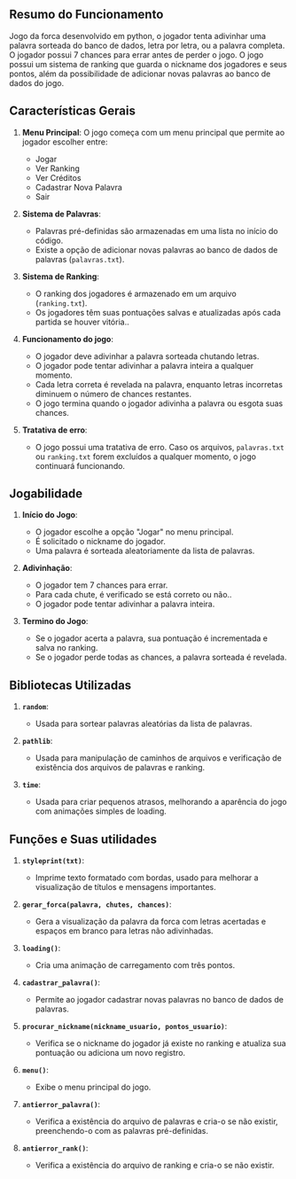 ## Resumo do Funcionamento

Jogo da forca desenvolvido em python, o jogador tenta adivinhar uma palavra sorteada do banco de dados, letra por letra, ou a palavra completa. O jogador possui 7 chances para errar antes de perder o jogo. O jogo possui um sistema de ranking que guarda o nickname dos jogadores e seus pontos, além da possibilidade de adicionar novas palavras ao banco de dados do jogo.

## Características Gerais

1. **Menu Principal**: O jogo começa com um menu principal que permite ao jogador escolher entre:
   - Jogar
   - Ver Ranking
   - Ver Créditos
   - Cadastrar Nova Palavra
   - Sair

2. **Sistema de Palavras**:
   - Palavras pré-definidas são armazenadas em uma lista no início do código.
   - Existe a opção de adicionar novas palavras ao banco de dados de palavras (`palavras.txt`).

3. **Sistema de Ranking**:
   - O ranking dos jogadores é armazenado em um arquivo (`ranking.txt`).
   - Os jogadores têm suas pontuações salvas e atualizadas após cada partida se houver vitória..

4. **Funcionamento do jogo**:
   - O jogador deve adivinhar a palavra sorteada chutando letras.
   - O jogador pode tentar adivinhar a palavra inteira a qualquer momento.
   - Cada letra correta é revelada na palavra, enquanto letras incorretas diminuem o número de chances restantes.
   - O jogo termina quando o jogador adivinha a palavra ou esgota suas chances.

5. **Tratativa de erro**:
   - O jogo possui uma tratativa de erro. Caso os arquivos, `palavras.txt` ou `ranking.txt` forem excluídos a qualquer momento, o jogo continuará funcionando.

## Jogabilidade

1. **Início do Jogo**:
   - O jogador escolhe a opção "Jogar" no menu principal.
   - É solicitado o nickname do jogador.
   - Uma palavra é sorteada aleatoriamente da lista de palavras.

2. **Adivinhação**:
   - O jogador tem 7 chances para errar.
   - Para cada chute, é verificado se está correto ou não..
   - O jogador pode tentar adivinhar a palavra inteira.

3. **Termino do Jogo**:
   - Se o jogador acerta a palavra, sua pontuação é incrementada e salva no ranking.
   - Se o jogador perde todas as chances, a palavra sorteada é revelada.

## Bibliotecas Utilizadas

1. **`random`**:
   - Usada para sortear palavras aleatórias da lista de palavras.

2. **`pathlib`**:
   - Usada para manipulação de caminhos de arquivos e verificação de existência dos arquivos de palavras e ranking.

3. **`time`**:
   - Usada para criar pequenos atrasos, melhorando a aparência do jogo com animações simples de loading.

## Funções e Suas utilidades

1. **`styleprint(txt)`**:
   - Imprime texto formatado com bordas, usado para melhorar a visualização de títulos e mensagens importantes.

2. **`gerar_forca(palavra, chutes, chances)`**:
   - Gera a visualização da palavra da forca com letras acertadas e espaços em branco para letras não adivinhadas.

3. **`loading()`**:
   - Cria uma animação de carregamento com três pontos.

4. **`cadastrar_palavra()`**:
   - Permite ao jogador cadastrar novas palavras no banco de dados de palavras.

5. **`procurar_nickname(nickname_usuario, pontos_usuario)`**:
   - Verifica se o nickname do jogador já existe no ranking e atualiza sua pontuação ou adiciona um novo registro.

6. **`menu()`**:
   - Exibe o menu principal do jogo.

7. **`antierror_palavra()`**:
   - Verifica a existência do arquivo de palavras e cria-o se não existir, preenchendo-o com as palavras pré-definidas.

8. **`antierror_rank()`**:
   - Verifica a existência do arquivo de ranking e cria-o se não existir.
